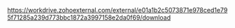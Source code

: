 https://workdrive.zohoexternal.com/external/e01a1b2c5073871e978ced1e795f71285a239d773bbc1872a3997158e2da0f69/download

